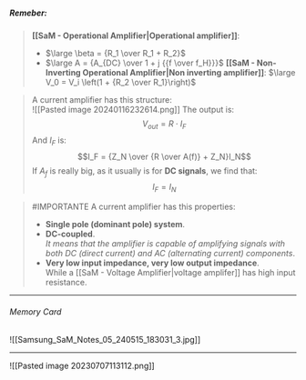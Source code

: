 ##### ***Remeber***:

> **[[SaM - Operational Amplifier|Operational amplifier]]**:
> - $\large \beta =  {R_1 \over R_1 + R_2}$
> - $\large A = {A_{DC} \over 1 + j {{f \over f_H}}}$
> **[[SaM - Non-Inverting Operational Amplifier|Non inverting amplifier]]**: $\large V_0 = V_i \left(1 + {R_2 \over R_1}\right)$

> A current amplifier has this structure:<br>![[Pasted image 20240116232614.png]]
> The output is:$$V_{out} = R \cdot I_F$$And $I_F$ is:$$I_F = {Z_N \over {R \over A(f)} + Z_N}I_N$$If $A_{f}$ is really big, as it usually is for **DC signals**, we find that:$$I_F = I_N$$

> #IMPORTANTE 
> A current amplifier has this properties:
> - **Single pole (dominant pole) system**.
> - **DC-coupled**.<br>*It means that the amplifier is capable of amplifying signals with both DC (direct current) and AC (alternating current) components*.
> - **Very low input impedance, very low output impedance**.<br>While a [[SaM - Voltage Amplifier|voltage amplifer]] has high input resistance.

---
###### Memory Card
![[Samsung_SaM_Notes_05_240515_183031_3.jpg]]

---
![[Pasted image 20230707113112.png]]
